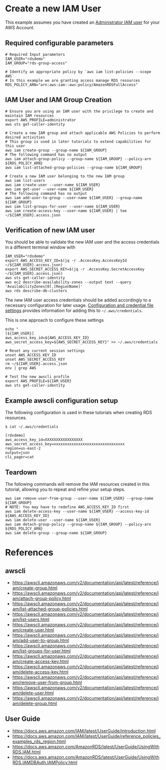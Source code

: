 # Create a new IAM User

This example assumes you have created an <a href="verify-administrator-user.md">Administrator IAM user</a> for your AWS Account.


## Required configurable parameters

    # Required Input parameters
    IAM_USER="rdsdemo"
    IAM_GROUP="rds-group-access"

    # Identify an appropriate policy by `aws iam list-policies --scope AWS`
    # In this example we are granting access manage RDS resources
    RDS_POLICY_ARN="arn:aws:iam::aws:policy/AmazonRDSFullAccess"

## IAM User and IAM Group Creation

    # Ensure you are using an IAM user with the privilege to create and maintain IAM resources
    export AWS_PROFILE=administrator
    aws sts get-caller-identity

    # Create a new IAM group and attach applicable AWS Policies to perform desired activities
    # This group is used in later tutorials to extend capabilities for this user
    aws iam create-group --group-name ${IAM_GROUP}
    # The following command has no output
    aws iam attach-group-policy --group-name ${IAM_GROUP} --policy-arn ${RDS_POLICY_ARN}
    aws iam list-attached-group-policies --group-name ${IAM_GROUP}

    # Create a new IAM user belonging to the new IAM group
    aws iam list-users
    aws iam create-user --user-name ${IAM_USER}
    aws iam get-user --user-name ${IAM_USER}
    # The following command has no output
    aws iam add-user-to-group --user-name ${IAM_USER} --group-name ${IAM_GROUP}
    aws iam list-groups-for-user --user-name ${IAM_USER}
    aws iam create-access-key --user-name ${IAM_USER} | tee ~/${IAM_USER}.access.json


## Verification of new IAM user

You should be able to validate the new IAM user and the access credentials in a different terminal window with

    IAM_USER="rdsdemo"
    export AWS_ACCESS_KEY_ID=$(jq -r .AccessKey.AccessKeyId ~/${IAM_USER}.access.json)
    export AWS_SECRET_ACCESS_KEY=$(jq -r .AccessKey.SecretAccessKey ~/${IAM_USER}.access.json)
    aws sts get-caller-identity
    aws ec2 describe-availability-zones --output text --query 'AvailabilityZones[0].[RegionName]'
    aws rds describe-db-clusters

The new IAM user access credentials should be added accordingly to a necessary configuration for later usage. <a href="https://docs.aws.amazon.com/cli/latest/userguide/cli-configure-files.html">Configuration and credential file settings</a> provides information for adding this to <code>~/.aws/credentials</code>. 

This is one approach to configure these settings

    echo "
    [${IAM_USER}]
    aws_access_key_id=${AWS_ACCESS_KEY_ID}
    aws_secret_access_key=${AWS_SECRET_ACCESS_KEY}" >> ~/.aws/credentials

    # Reset any current session settings
    unset AWS_ACCESS_KEY_ID
    unset AWS_SECRET_ACCESS_KEY
    rm ~/${IAM_USER}.access.json
    env | grep AWS

    # Test the new awscli profile
    export AWS_PROFILE=${IAM_USER}
    aws sts get-caller-identity

## Example awscli configuration setup

The following configuration is used in these tutorials when creating RDS resources.

    $ cat ~/.aws/credentials

    [rdsdemo]
    aws_access_key_id=XXXXXXXXXXXXXXXXX
    aws_secret_access_key=xxxxxxxxxxxxxxxxxxxxxxxxxxxxxxxx
    region=us-east-2
    output=json
    cli_pager=cat


## Teardown

The following commands will remove the IAM resources created in this tutorial, allowing you to repeat and refine your setup steps.

    aws iam remove-user-from-group --user-name ${IAM_USER} --group-name ${IAM_GROUP}
    # NOTE: You may have to redefine AWS_ACCESS_KEY_ID first
    aws iam delete-access-key --user-name ${IAM_USER} --access-key-id ${AWS_ACCESS_KEY_ID}
    aws iam delete-user --user-name ${IAM_USER}
    aws iam detach-group-policy --group-name ${IAM_GROUP} --policy-arn ${RDS_POLICY_ARN}
    aws iam delete-group --group-name ${IAM_GROUP}


# References

## awscli
- https://awscli.amazonaws.com/v2/documentation/api/latest/reference/iam/create-group.html
- https://awscli.amazonaws.com/v2/documentation/api/latest/reference/iam/attach-group-policy.html
- https://awscli.amazonaws.com/v2/documentation/api/latest/reference/iam/list-attached-group-policies.html
- https://awscli.amazonaws.com/v2/documentation/api/latest/reference/iam/list-users.html
- https://awscli.amazonaws.com/v2/documentation/api/latest/reference/iam/create-user.html
- https://awscli.amazonaws.com/v2/documentation/api/latest/reference/iam/add-user-to-group.html
- https://awscli.amazonaws.com/v2/documentation/api/latest/reference/iam/list-groups-for-user.html
- https://awscli.amazonaws.com/v2/documentation/api/latest/reference/iam/create-access-key.html
- https://awscli.amazonaws.com/v2/documentation/api/latest/reference/iam/delete-access-key.html
- https://awscli.amazonaws.com/v2/documentation/api/latest/reference/iam/remove-user-from-group.html
- https://awscli.amazonaws.com/v2/documentation/api/latest/reference/iam/delete-user.html
- https://awscli.amazonaws.com/v2/documentation/api/latest/reference/iam/delete-group.html

## User Guide
- https://docs.aws.amazon.com/IAM/latest/UserGuide/introduction.html
- https://docs.aws.amazon.com/IAM/latest/UserGuide/reference_policies_examples_rds_region.html
- https://docs.aws.amazon.com/AmazonRDS/latest/UserGuide/UsingWithRDS.IAM.html
- https://docs.aws.amazon.com/AmazonRDS/latest/UserGuide/UsingWithRDS.IAMDBAuth.IAMPolicy.html
